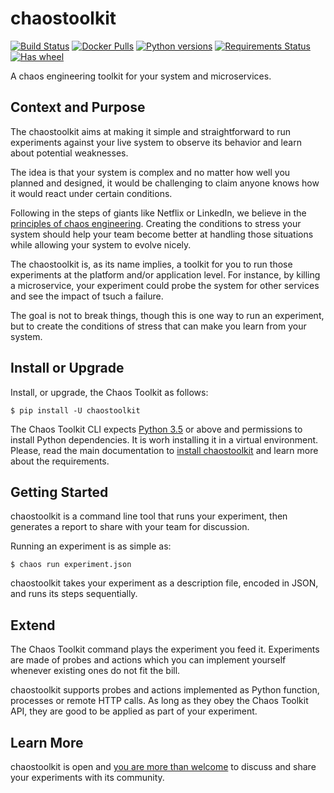 # chaostoolkit

[![Build Status](https://travis-ci.org/chaostoolkit/chaostoolkit.svg?branch=master)](https://travis-ci.org/chaostoolkit/chaostoolkit)
[![Docker Pulls](https://img.shields.io/docker/pulls/chaostoolkit/chaostoolkit.svg)](https://hub.docker.com/r/chaostoolkit/chaostoolkit/)
[![Python versions](https://img.shields.io/pypi/pyversions/chaostoolkit.svg)](https://www.python.org/)
[![Requirements Status](https://requires.io/github/chaostoolkit/chaostoolkit/requirements.svg?branch=master)](https://requires.io/github/chaostoolkit/chaostoolkit/requirements/?branch=master)
[![Has wheel](https://img.shields.io/pypi/wheel/chaostoolkit.svg)](http://pythonwheels.com/)

A chaos engineering toolkit for your system and microservices.

## Context and Purpose

The chaostoolkit aims at making it simple and straightforward to run
experiments against your live system to observe its behavior and learn about
potential weaknesses.

The idea is that your system is complex and no matter how well you planned
 and designed, it would be challenging to claim anyone knows how it would 
 react under certain conditions.

Following in the steps of giants like Netflix or LinkedIn, we believe in the
[principles of chaos engineering][principles]. Creating the conditions to
stress your system should help your team become better at handling those
situations while allowing your system to evolve nicely.

[principles]: http://principlesofchaos.org/

The chaostoolkit is, as its name implies, a toolkit for you to run those
experiments at the platform and/or application level. For instance, by killing
a microservice, your experiment could probe the system for other services and
see the impact of tsuch a failure.

The goal is not to break things, though this is one way to run an experiment,
but to create the conditions of stress that can make you learn from your system.

## Install or Upgrade

Install, or upgrade, the Chaos Toolkit as follows:

```
$ pip install -U chaostoolkit
``` 

The Chaos Toolkit CLI expects [Python 3.5][py3k] or above and permissions to
install Python dependencies. It is worh installing it in a virtual environment.
Please, read the main documentation to [install chaostoolkit][install] and
learn more about the requirements.

[py3k]: https://www.python.org/
[install]: https://chaostoolkit.github.io/chaostoolkit/usage/install/

## Getting Started

chaostoolkit is a command line tool that runs your experiment, then 
generates a report to share with your team for discussion.

Running an experiment is as simple as:

```
$ chaos run experiment.json
```

chaostoolkit takes your experiment as a description file, encoded in JSON, and
runs its steps sequentially.

## Extend

The Chaos Toolkit command plays the experiment you feed it. Experiments are
made of probes and actions which you can implement yourself whenever existing
ones do not fit the bill.

chaostoolkit supports probes and actions implemented as Python function,
processes or remote HTTP calls. As long as they obey the Chaos Toolkit API,
they are good to be applied as part of your experiment.

## Learn More

chaostoolkit is open and [you are more than welcome][join] to discuss and share
your experiments with its community.

[join]: https://join.chaostoolkit.org/
